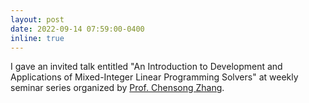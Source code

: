 ```yaml
---
layout: post
date: 2022-09-14 07:59:00-0400
inline: true
---
```


<!-- I gave an invited talk entitled <a href="/assets/pdf/2022_09_14_Talk.pdf" target="_blank">"An Introduction to Development and Applications of Mixed-Integer Linear Programming Solvers"</a> at a weekly seminar series organized by [Prof. Chensong Zhang](http://lsec.cc.ac.cn/~zhangcs/).  -->

I gave an invited talk entitled "An Introduction to Development and Applications of Mixed-Integer Linear Programming Solvers" at weekly seminar series organized by [Prof. Chensong Zhang](http://lsec.cc.ac.cn/~zhangcs/). 